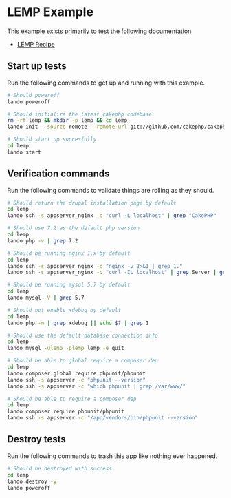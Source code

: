 LEMP Example
============

This example exists primarily to test the following documentation:

* [LEMP Recipe](https://docs.devwithlando.io/tutorial/lemp.html)

Start up tests
--------------

Run the following commands to get up and running with this example.

```bash
# Should poweroff
lando poweroff

# Should initialize the latest cakephp codebase
rm -rf lemp && mkdir -p lemp && cd lemp
lando init --source remote --remote-url git://github.com/cakephp/cakephp.git --remote-options="--branch 2.x --depth 1" --recipe lemp --webroot . --name lando-lemp

# Should start up succesfully
cd lemp
lando start
```

Verification commands
---------------------

Run the following commands to validate things are rolling as they should.

```bash
# Should return the drupal installation page by default
cd lemp
lando ssh -s appserver_nginx -c "curl -L localhost" | grep "CakePHP"

# Should use 7.2 as the default php version
cd lemp
lando php -v | grep 7.2

# Should be running nginx 1.x by default
cd lemp
lando ssh -s appserver_nginx -c "nginx -v 2>&1 | grep 1."
lando ssh -s appserver_nginx -c "curl -IL localhost" | grep Server | grep nginx | grep "1."

# Should be running mysql 5.7 by default
cd lemp
lando mysql -V | grep 5.7

# Should not enable xdebug by default
cd lemp
lando php -m | grep xdebug || echo $? | grep 1

# Should use the default database connection info
cd lemp
lando mysql -ulemp -plemp lemp -e quit

# Should be able to global require a composer dep
cd lemp
lando composer global require phpunit/phpunit
lando ssh -s appserver -c "phpunit --version"
lando ssh -s appserver -c "which phpunit | grep /var/www/"

# Should be able to require a composer dep
cd lemp
lando composer require phpunit/phpunit
lando ssh -s appserver -c "/app/vendors/bin/phpunit --version"
```

Destroy tests
-------------

Run the following commands to trash this app like nothing ever happened.

```bash
# Should be destroyed with success
cd lemp
lando destroy -y
lando poweroff
```
